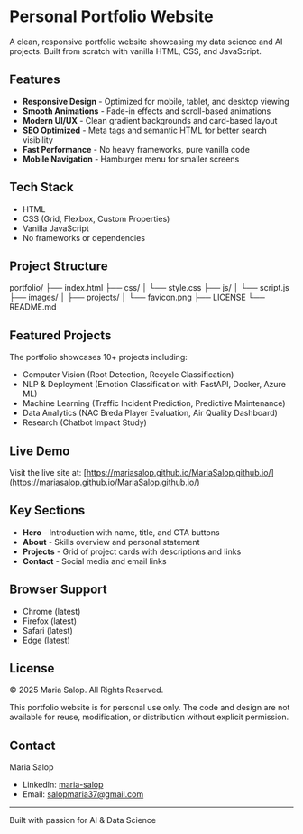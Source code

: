 # Personal Portfolio Website

A clean, responsive portfolio website showcasing my data science and AI projects. Built from scratch with vanilla HTML, CSS, and JavaScript.

## Features

- **Responsive Design** - Optimized for mobile, tablet, and desktop viewing
- **Smooth Animations** - Fade-in effects and scroll-based animations
- **Modern UI/UX** - Clean gradient backgrounds and card-based layout
- **SEO Optimized** - Meta tags and semantic HTML for better search visibility
- **Fast Performance** - No heavy frameworks, pure vanilla code
- **Mobile Navigation** - Hamburger menu for smaller screens

## Tech Stack

- HTML
- CSS (Grid, Flexbox, Custom Properties)
- Vanilla JavaScript
- No frameworks or dependencies

## Project Structure

portfolio/
├── index.html
├── css/
│   └── style.css
├── js/
│   └── script.js
├── images/
│   ├── projects/
│   └── favicon.png
├── LICENSE
└── README.md

## Featured Projects

The portfolio showcases 10+ projects including:
- Computer Vision (Root Detection, Recycle Classification)
- NLP & Deployment (Emotion Classification with FastAPI, Docker, Azure ML)
- Machine Learning (Traffic Incident Prediction, Predictive Maintenance)
- Data Analytics (NAC Breda Player Evaluation, Air Quality Dashboard)
- Research (Chatbot Impact Study)

## Live Demo

Visit the live site at: [https://mariasalop.github.io/MariaSalop.github.io/](https://mariasalop.github.io/MariaSalop.github.io/)

## Key Sections

- **Hero** - Introduction with name, title, and CTA buttons
- **About** - Skills overview and personal statement
- **Projects** - Grid of project cards with descriptions and links
- **Contact** - Social media and email links

## Browser Support

- Chrome (latest)
- Firefox (latest)
- Safari (latest)
- Edge (latest)

## License

© 2025 Maria Salop. All Rights Reserved.

This portfolio website is for personal use only. The code and design are not available for reuse, modification, or distribution without explicit permission.

## Contact

Maria Salop
- LinkedIn: [maria-salop](https://www.linkedin.com/in/maria-salop-03a20a22a/)
- Email: salopmaria37@gmail.com

---

Built with passion for AI & Data Science
